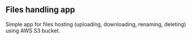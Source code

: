 ## Files handling app
Simple app for files hosting (uploading, downloading, renaming, deleting) using AWS S3 bucket.